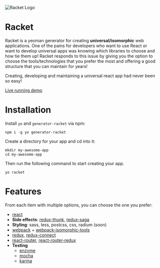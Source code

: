 ![Racket Logo](https://www.dropbox.com/s/y11z4zz4w8fcb1d/racket-logo.png?dl=1)

# Racket
Racket is a yeoman generator for creating **universal/isomorphic** web applications. One of the pains for developers who want to use React or want to develop universal apps was knowing which libraries to choose and how tie them up! Racket responds to this issue by giving you the option to choose the tools/technologies that you prefer the most and offering a good structure that you can maintain for years!

Creating, developing and maintaining a universal react app had never been so easy!

[Live running demo](https://racket-demo.herokuapp.com/)

# Installation
Install `yo` and `generator-racket` via npm:

```
npm i -g yo generator-racket
```

Create a directory for your app and cd into it:

```
mkdir my-awesome-app
cd my-awesome-app
```

Then run the following command to start creating your app.

```
yo racket
```

# Features
From each item with multiple options, you can choose the one you prefer:

- [react](https://github.com/facebook/react)
- **Side effects**: [redux-thunk](https://github.com/gaearon/redux-thunk), [redux-saga](https://github.com/yelouafi/redux-saga)
- **Styling**: sass, less, postcss, css, radium (soon)
- [webpack](https://webpack.github.io/) + [webpack-isomorphic-tools](https://github.com/halt-hammerzeit/webpack-isomorphic-tools)
- [redux](https://github.com/reactjs/redux), [redux-connect](https://github.com/makeomatic/redux-connect)
- [react-router](https://github.com/reactjs/react-router), [react-router-redux](https://github.com/reactjs/react-router-redux)
- **Testing**
  - [enzyme](https://github.com/airbnb/enzyme)
  - [mocha](https://github.com/mochajs/mocha)
  - [karma](https://github.com/karma-runner/karma)
